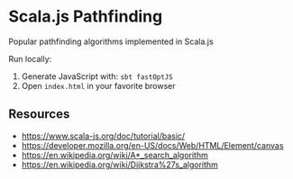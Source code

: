 # Scala.js Pathfinding

Popular pathfinding algorithms implemented in Scala.js

Run locally:
1. Generate JavaScript with: `sbt fastOptJS`
2. Open `index.html` in your favorite browser

## Resources
- https://www.scala-js.org/doc/tutorial/basic/
- https://developer.mozilla.org/en-US/docs/Web/HTML/Element/canvas
- https://en.wikipedia.org/wiki/A*_search_algorithm
- https://en.wikipedia.org/wiki/Dijkstra%27s_algorithm